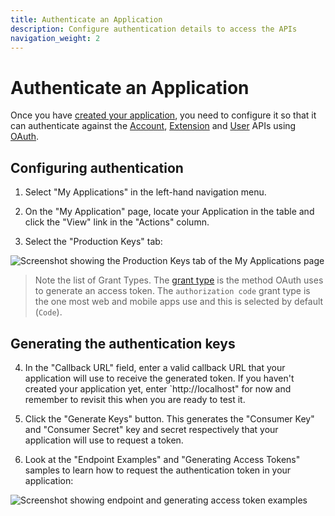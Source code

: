 ```yaml
---
title: Authenticate an Application
description: Configure authentication details to access the APIs
navigation_weight: 2
---
```


# Authenticate an Application

Once you have [created your application](), you need to configure it so that it can authenticate against the [Account](/vonage-business-cloud/account), [Extension](/vonage-business-cloud/extension) and [User](/vonage-business-cloud/user) APIs using [OAuth](https://oauth.net/2/).

## Configuring authentication

1. Select "My Applications" in the left-hand navigation menu.

2. On the "My Application" page, locate your Application in the table and click the "View" link in the "Actions" column.

3. Select the "Production Keys" tab:

  ![Screenshot showing the Production Keys tab of the My Applications page](/assets/images/vbc/production-keys.png)

  > Note the list of Grant Types. The [grant type](https://oauth.net/2/grant-types/) is the method OAuth uses to generate an access token. The `authorization code` grant type is the one most web and mobile apps use and this is selected by default (`Code`).

## Generating the authentication keys

4. In the "Callback URL" field, enter a valid callback URL that your application will use to receive the generated token. If you haven't created your application yet, enter `http://localhost" for now and remember to revisit this when you are ready to test it.

5. Click the "Generate Keys" button. This generates the "Consumer Key" and "Consumer Secret" key and secret respectively that your application will use to request a token.

6. Look at the "Endpoint Examples" and "Generating Access Tokens" samples to learn how to request the authentication token in your application:

![Screenshot showing endpoint and generating access token examples](/assets/images/vbc/examples.png)

